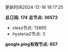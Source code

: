 更新时间2024-12-16 18:17:25

**总订阅: 174**
**总节点: 36572**
- vless节点: 13895
- hysteria2节点: 3

**google ping有效节点: 657**

